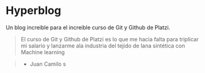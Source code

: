 # Hyperblog
Un blog increible para el increible curso de Git y Github de Platzi.
> El curso de Git y Github de Platzi es lo que me hacia falta para triplicar mi salario y lanzarme ala industria del tejido de lana sintética con Machine learning

> - Juan Camilo s